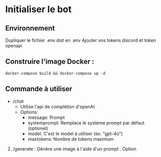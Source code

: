 # Initialiser le bot

## Environnement

Dupliquer le fichier .env.dist en .env
Ajouter vos tokens discord et token openapi

## Construire l'image Docker :

```
docker-compose build && docker-compose up -d
```

## Commande à utiliser 

* /chat 
    * Utilise l'api de complétion d'openAI
    * Options:
        * message: Prompt
        * systemprompt: Remplace le système prompt par défaut (optionel)
        * model: C'est le model à utiliser (ex: "gpt-4o")
        * maxtokens: Nombre de tokens maximum

2. /generate :
Génère une image à l'aide d'un prompt 
. Option

